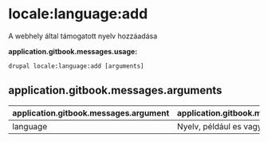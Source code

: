# locale:language:add
A webhely által támogatott nyelv hozzáadása

**application.gitbook.messages.usage:**
```
drupal locale:language:add [arguments]
```

## application.gitbook.messages.arguments
application.gitbook.messages.argument | application.gitbook.messages.details
---------|-------------
language | Nyelv, például es vagy Spanish
